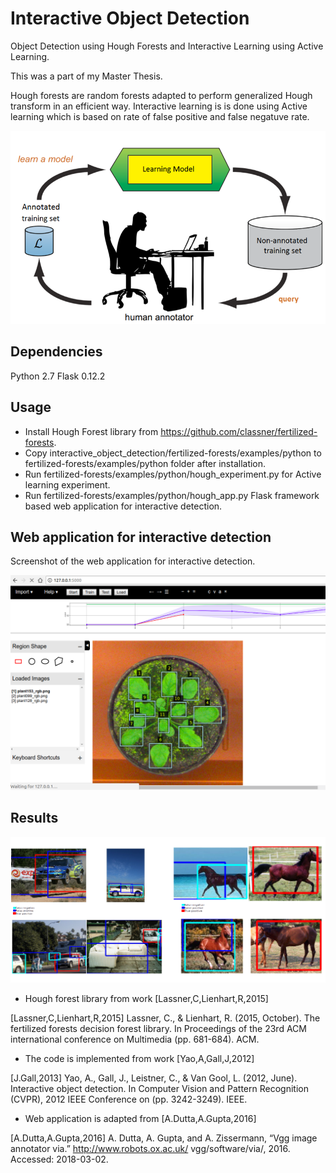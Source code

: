 # Interactive Object Detection

Object Detection using Hough Forests and Interactive Learning using Active Learning.

This was a part of my Master Thesis.

Hough forests are random forests adapted to perform generalized Hough transform in an efficient way. Interactive learning is is done using Active learning which is based on rate of false positive and false negatuve rate.

![](https://github.com/priyankavokuda/interactive_object_detection/blob/master/images/interactive_learning.PNG)

## Dependencies

Python 2.7
Flask 0.12.2

## Usage
* Install Hough Forest library from https://github.com/classner/fertilized-forests.
* Copy interactive_object_detection/fertilized-forests/examples/python to fertilized-forests/examples/python folder after installation.
* Run fertilized-forests/examples/python/hough_experiment.py for Active learning experiment.
* Run fertilized-forests/examples/python/hough_app.py Flask framework based web application for interactive detection. 

## Web application for interactive detection

Screenshot of the web application for interactive detection.

![](https://github.com/priyankavokuda/interactive_object_detection/blob/master/images/web_app.png)

## Results

![](https://github.com/priyankavokuda/interactive_object_detection/blob/master/images/example_output.png)

* Hough forest library from work [Lassner,C,Lienhart,R,2015]

[Lassner,C,Lienhart,R,2015] Lassner, C., & Lienhart, R. (2015, October). The fertilized forests decision forest library. In Proceedings of the 23rd ACM international conference on Multimedia (pp. 681-684). ACM.

* The code is implemented from work [Yao,A,Gall,J,2012]

[J.Gall,2013] Yao, A., Gall, J., Leistner, C., & Van Gool, L. (2012, June). Interactive object detection. In Computer Vision and Pattern Recognition (CVPR), 2012 IEEE Conference on (pp. 3242-3249). IEEE.

* Web application is adapted from [A.Dutta,A.Gupta,2016]

[A.Dutta,A.Gupta,2016] A. Dutta, A. Gupta, and A. Zissermann, “Vgg image annotator via.”
http://www.robots.ox.ac.uk/ vgg/software/via/, 2016. Accessed: 2018-03-02.


